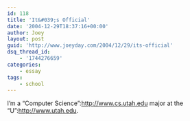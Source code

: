 ```yaml
---
id: 118
title: 'It&#039;s Official'
date: '2004-12-29T18:37:16+00:00'
author: Joey
layout: post
guid: 'http://www.joeyday.com/2004/12/29/its-official'
dsq_thread_id:
    - '1744276659'
categories:
    - essay
tags:
    - school
---
```


I’m a “Computer Science”:http://www.cs.utah.edu major at the “U”:http://www.utah.edu.